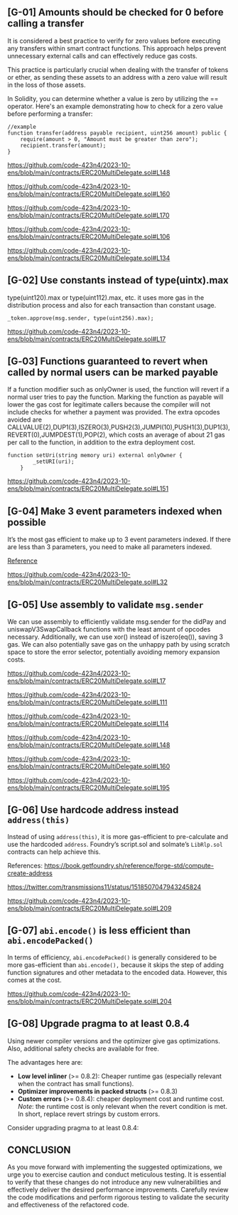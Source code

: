 ## \[G-01\] Amounts should be checked for 0 before calling a transfer

It is considered a best practice to verify for zero values before executing any transfers within smart contract functions. This approach helps prevent unnecessary external calls and can effectively reduce gas costs.

This practice is particularly crucial when dealing with the transfer of tokens or ether, as sending these assets to an address with a zero value will result in the loss of those assets.

In Solidity, you can determine whether a value is zero by utilizing the == operator. Here's an example demonstrating how to check for a zero value before performing a transfer:

```
//example 
function transfer(address payable recipient, uint256 amount) public {
    require(amount > 0, "Amount must be greater than zero");
    recipient.transfer(amount);
}
```

https://github.com/code-423n4/2023-10-ens/blob/main/contracts/ERC20MultiDelegate.sol#L148

https://github.com/code-423n4/2023-10-ens/blob/main/contracts/ERC20MultiDelegate.sol#L160

https://github.com/code-423n4/2023-10-ens/blob/main/contracts/ERC20MultiDelegate.sol#L170

https://github.com/code-423n4/2023-10-ens/blob/main/contracts/ERC20MultiDelegate.sol#L106

https://github.com/code-423n4/2023-10-ens/blob/main/contracts/ERC20MultiDelegate.sol#L134

## \[G-02\] Use constants instead of type(uintx).max

type(uint120).max or type(uint112).max, etc. it uses more gas in the distribution process and also for each transaction than constant usage.

```
_token.approve(msg.sender, type(uint256).max);
```

https://github.com/code-423n4/2023-10-ens/blob/main/contracts/ERC20MultiDelegate.sol#L17

## \[G‑03\] Functions guaranteed to revert when called by normal users can be marked payable

If a function modifier such as onlyOwner is used, the function will revert if a normal user tries to pay the function. Marking the function as payable will lower the gas cost for legitimate callers because the compiler will not include checks for whether a payment was provided. The extra opcodes avoided are CALLVALUE(2),DUP1(3),ISZERO(3),PUSH2(3),JUMPI(10),PUSH1(3),DUP1(3),REVERT(0),JUMPDEST(1),POP(2), which costs an average of about 21 gas per call to the function, in addition to the extra deployment cost.

```
function setUri(string memory uri) external onlyOwner {
        _setURI(uri);
    }
```

https://github.com/code-423n4/2023-10-ens/blob/main/contracts/ERC20MultiDelegate.sol#L151

## \[G-04\] Make 3 event parameters indexed when possible

It’s the most gas efficient to make up to 3 event parameters indexed. If there are less than 3 parameters, you need to make all parameters indexed.

[Reference](https://code4rena.com/reports/2023-01-drips#g-05-make-3-event-parameters-indexed-when-possible)

https://github.com/code-423n4/2023-10-ens/blob/main/contracts/ERC20MultiDelegate.sol#L32

## \[G-05\] Use assembly to validate `msg.sender`

We can use assembly to efficiently validate msg.sender for the didPay and uniswapV3SwapCallback functions with the least amount of opcodes necessary. Additionally, we can use xor() instead of iszero(eq()), saving 3 gas. We can also potentially save gas on the unhappy path by using scratch space to store the error selector, potentially avoiding memory expansion costs.

https://github.com/code-423n4/2023-10-ens/blob/main/contracts/ERC20MultiDelegate.sol#L17

https://github.com/code-423n4/2023-10-ens/blob/main/contracts/ERC20MultiDelegate.sol#L111

https://github.com/code-423n4/2023-10-ens/blob/main/contracts/ERC20MultiDelegate.sol#L114

https://github.com/code-423n4/2023-10-ens/blob/main/contracts/ERC20MultiDelegate.sol#L148

https://github.com/code-423n4/2023-10-ens/blob/main/contracts/ERC20MultiDelegate.sol#L160

https://github.com/code-423n4/2023-10-ens/blob/main/contracts/ERC20MultiDelegate.sol#L195

## \[G-06\] Use hardcode address instead `address(this)`

Instead of using `address(this)`, it is more gas-efficient to pre-calculate and use the hardcoded `address`. Foundry’s script.sol and solmate’s `LibRlp.sol` contracts can help achieve this.

References: <ins>https://book.getfoundry.sh/reference/forge-std/compute-create-address</ins>

<ins>https://twitter.com/transmissions11/status/1518507047943245824</ins>

https://github.com/code-423n4/2023-10-ens/blob/main/contracts/ERC20MultiDelegate.sol#L209

## \[G-07\] `abi.encode()` is less efficient than `abi.encodePacked()`

In terms of efficiency, `abi.encodePacked()` is generally considered to be more gas-efficient than `abi.encode(),` because it skips the step of adding function signatures and other metadata to the encoded data. However, this comes at the cost.

https://github.com/code-423n4/2023-10-ens/blob/main/contracts/ERC20MultiDelegate.sol#L204

## \[G-08\] Upgrade pragma to at least 0.8.4

Using newer compiler versions and the optimizer give gas optimizations. Also, additional safety checks are available for free.

The advantages here are:

- **Low level inliner** (>= 0.8.2): Cheaper runtime gas (especially relevant when the contract has small functions).
- **Optimizer improvements in packed structs** (>= 0.8.3)
- **Custom errors** (>= 0.8.4): cheaper deployment cost and runtime cost. *Note*: the runtime cost is only relevant when the revert condition is met. In short, replace revert strings by custom errors.

Consider upgrading pragma to at least 0.8.4:

## CONCLUSION
As you move forward with implementing the suggested optimizations, we urge you to exercise caution and conduct meticulous testing. It is essential to verify that these changes do not introduce any new vulnerabilities and effectively deliver the desired performance improvements. Carefully review the code modifications and perform rigorous testing to validate the security and effectiveness of the refactored code.